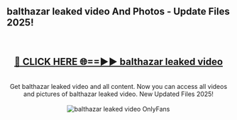 <h2>balthazar leaked video And Photos - Update Files 2025!</h2>
<br>
<div align="center">
<h2><a href="https://linkcuts.com/hfmhzwbr" rel="nofollow">🔴 CLICK HERE 🌐==►► balthazar leaked video</a></h2>
<br>
Get balthazar leaked video and all content. Now you can access all videos and pictures of balthazar leaked video. New Updated Files 2025!
<br>
<br>
<a href="https://linkcuts.com/hfmhzwbr" rel="nofollow" data-target="animated-image.originalLink"><img src="https://i.ibb.co.com/WyWwxjT/player-gif2.gif" alt="balthazar leaked video OnlyFans" style="max-width: 100%; display: inline-block;" data-target="animated-image.originalImage"></a>
</div>
<br>